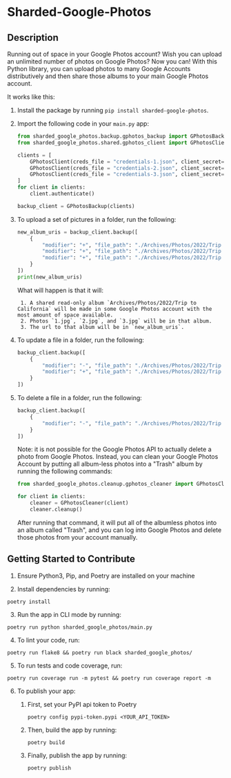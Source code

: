 # Sharded-Google-Photos

## Description

Running out of space in your Google Photos account? Wish you can upload an unlimited number of photos on Google Photos? Now you can! With this Python library, you can upload photos to many Google Accounts distributively and then share those albums to your main Google Photos account.

It works like this:

1. Install the package by running `pip install sharded-google-photos`.

2. Import the following code in your `main.py` app:

    ```python
    from sharded_google_photos.backup.gphotos_backup import GPhotosBackup
    from sharded_google_photos.shared.gphotos_client import GPhotosClient

    clients = [
        GPhotosClient(creds_file = "credentials-1.json", client_secret="client_secret.json"),
        GPhotosClient(creds_file = "credentials-2.json", client_secret="client_secret.json"),
        GPhotosClient(creds_file = "credentials-3.json", client_secret="client_secret.json"),
    ]
    for client in clients:
        client.authenticate()

    backup_client = GPhotosBackup(clients)
    ```

3. To upload a set of pictures in a folder, run the following:

    ```python
    new_album_uris = backup_client.backup([
        {
            "modifier": "+", "file_path": "./Archives/Photos/2022/Trip to California/1.jpg",
            "modifier": "+", "file_path": "./Archives/Photos/2022/Trip to California/2.jpg",
            "modifier": "+", "file_path": "./Archives/Photos/2022/Trip to California/3.jpg",
        }
    ])
    print(new_album_uris)
    ```

    What will happen is that it will:

        1. A shared read-only album `Archives/Photos/2022/Trip to California` will be made in some Google Photos account with the most amount of space available.
        2. Photos `1.jpg`, `2.jpg`, and `3.jpg` will be in that album.
        3. The url to that album will be in `new_album_uris`.

4. To update a file in a folder, run the following:

    ```python
    backup_client.backup([
        {
            "modifier": "-", "file_path": "./Archives/Photos/2022/Trip to California/1.jpg",
            "modifier": "+", "file_path": "./Archives/Photos/2022/Trip to California/1.jpg",
        }
    ])
    ```

5. To delete a file in a folder, run the following:

    ```python
    backup_client.backup([
        {
            "modifier": "-", "file_path": "./Archives/Photos/2022/Trip to California/1.jpg",
        }
    ])
    ```

    Note: it is not possible for the Google Photos API to actually delete a photo from Google Photos. Instead, you can clean your Google Photos Account by putting all album-less photos into a "Trash" album by running the following commands:

    ```python
    from sharded_google_photos.cleanup.gphotos_cleaner import GPhotosCleaner

    for client in clients:
        cleaner = GPhotosCleaner(client)
        cleaner.cleanup()
    ```

    After running that command, it will put all of the albumless photos into an album called "Trash", and you can log into Google Photos and delete those photos from your account manually.

## Getting Started to Contribute

1. Ensure Python3, Pip, and Poetry are installed on your machine

2. Install dependencies by running:

```
poetry install
```

3. Run the app in CLI mode by running:

```
poetry run python sharded_google_photos/main.py
```

4. To lint your code, run:

```
poetry run flake8 && poetry run black sharded_google_photos/
```

5. To run tests and code coverage, run:

```
poetry run coverage run -m pytest && poetry run coverage report -m
```

6. To publish your app:

    1. First, set your PyPI api token to Poetry

        ```
        poetry config pypi-token.pypi <YOUR_API_TOKEN>
        ```

    2. Then, build the app by running:

        ```
        poetry build
        ```

    3. Finally, publish the app by running:

        ```
        poetry publish
        ```
